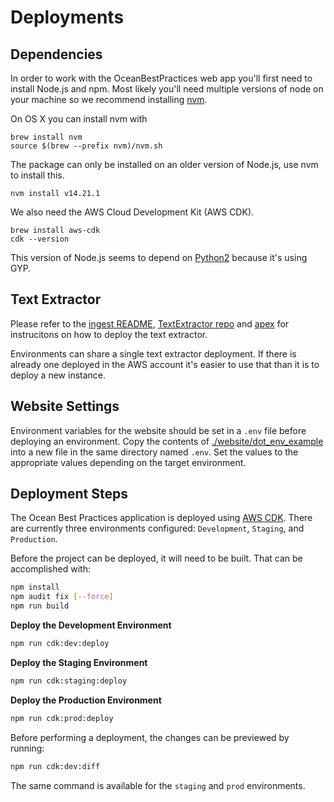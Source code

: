 # Deployments

## Dependencies

In order to work with the OceanBestPractices web app you'll first need to install Node.js and npm. Most likely you'll need multiple versions of node on your machine so we recommend installing [nvm](https://github.com/nvm-sh/nvm).

On OS X you can install nvm with
```
brew install nvm
source $(brew --prefix nvm)/nvm.sh
```

The package can only be installed on an older version of Node.js, use nvm to install this.
```
nvm install v14.21.1
```

We also need the AWS Cloud Development Kit (AWS CDK).
```
brew install aws-cdk
cdk --version
```


This version of Node.js seems to depend on [Python2](https://www.python.org/downloads/release/python-2716/) because it's using GYP.


## Text Extractor

Please refer to the [ingest README](./ingest/README.md), [TextExtractor repo](https://github.com/Element84/lambda-text-extractor) and [apex](https://apex.run/) for instrucitons on how to deploy the text extractor.

Environments can share a single text extractor deployment. If there is already one deployed in the AWS account it's easier to use that than it is to deploy a new instance.

## Website Settings

Environment variables for the website should be set in a `.env` file before deploying an environment. Copy the contents of [./website/dot_env_example](dot_env_example) into a new file in the same directory named `.env`. Set the values to the appropriate values depending on the target environment.

## Deployment Steps

The Ocean Best Practices application is deployed using [AWS CDK](https://docs.aws.amazon.com/cdk/latest/guide/getting_started.html). There are currently three environments configured: `Development`, `Staging`, and `Production`.

Before the project can be deployed, it will need to be built. That can be accomplished with:

```sh
npm install
npm audit fix [--force]
npm run build
```

**Deploy the Development Environment**

```sh
npm run cdk:dev:deploy
```

**Deploy the Staging Environment**

```sh
npm run cdk:staging:deploy
```

**Deploy the Production Environment**

```sh
npm run cdk:prod:deploy
```

Before performing a deployment, the changes can be previewed by running:

````sh
npm run cdk:dev:diff
````

The same command is available for the `staging` and `prod` environments.
